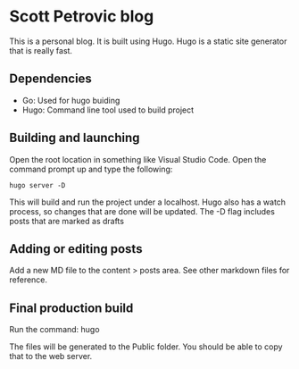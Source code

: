 # Scott Petrovic blog

This is a personal blog. It is built using Hugo. Hugo is a static site generator that is really fast.

## Dependencies

- Go: Used for hugo buiding
- Hugo: Command line tool used to build project

## Building and launching

Open the root location in something like Visual Studio Code. Open the command prompt up and type the following:

    hugo server -D

This will build and run the project under a localhost. Hugo also has a watch process, so changes that are done will be updated. The -D flag includes posts that are marked as drafts

## Adding or editing posts

Add a new MD file to the content > posts area. See other markdown files for reference.

## Final production build

Run the command: 
    hugo

The files will be generated to the Public folder. You should be able to copy that to the web server.